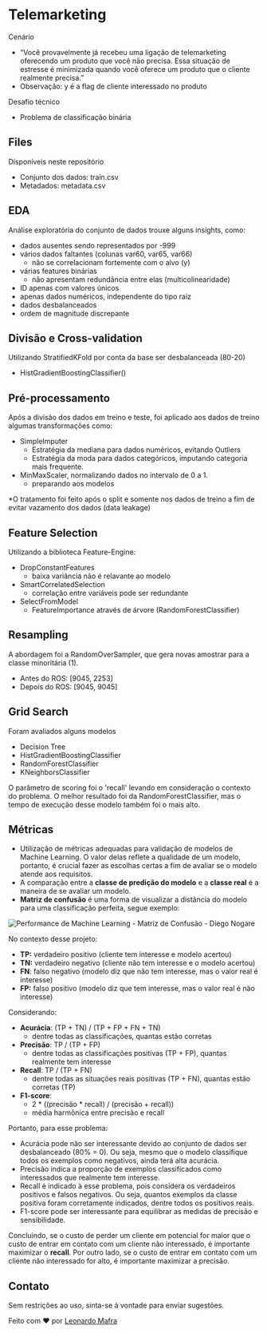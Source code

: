 # Telemarketing

Cenário
- “Você provavelmente já recebeu uma ligação de telemarketing oferecendo um produto que você não precisa. Essa situação de estresse é minimizada quando você oferece um produto que o cliente realmente precisa.”
- Observação: y é a flag de cliente interessado no produto

Desafio técnico
- Problema de classificação binária


## Files

Disponíveis neste repositório
- Conjunto dos dados: train.csv
- Metadados: metadata.csv

## EDA
Análise exploratória do conjunto de dados trouxe alguns insights, como:
- dados ausentes sendo representados por -999 
- vários dados faltantes (colunas var60, var65, var66)
	- não se correlacionam fortemente com o alvo (y)
- várias features binárias
	- não apresentam redundância entre elas (multicolinearidade)
- ID apenas com valores únicos 
- apenas dados numéricos, independente do tipo raiz 
- dados desbalanceados
- ordem de magnitude discrepante

## Divisão e Cross-validation
Utilizando StratifiedKFold por conta da base ser desbalanceada (80-20)
- HistGradientBoostingClassifier()

## Pré-processamento
Após a divisão dos dados em treino e teste, foi aplicado aos dados de treino algumas transformações como:
- SimpleImputer
	- Estratégia da mediana para dados numéricos, evitando Outliers
	- Estratégia da moda para dados categóricos, imputando categoria mais frequente.
- MinMaxScaler, normalizando dados no intervalo de 0 a 1.
	- preparando aos modelos

*O tratamento foi feito após o split e somente nos dados de treino a fim de evitar vazamento dos dados (data leakage)

## Feature Selection
Utilizando a biblioteca Feature-Engine:
- DropConstantFeatures
	- baixa variância não é relavante ao modelo
- SmartCorrelatedSelection
	- correlação entre variáveis pode ser redundante
- SelectFromModel
	- FeatureImportance através de árvore (RandomForestClassifier)

## Resampling
A abordagem foi a RandomOverSampler, que gera novas amostrar para a classe minoritária (1).
- Antes do ROS: [9045, 2253]
- Depois do ROS: [9045, 9045]



## Grid Search
Foram avaliados alguns modelos
- Decision Tree
- HistGradientBoostingClassifier
- RandomForestClassifier
- KNeighborsClassifier

O parâmetro de scoring foi o 'recall' levando em consideração o contexto do problema. O melhor resultado foi da RandomForestClassifier, mas o tempo de execução desse modelo também foi o mais alto.


## Métricas
-   Utilização de métricas adequadas para validação de modelos de Machine Learning. O valor delas reflete a qualidade de um modelo, portanto, é crucial fazer as escolhas certas a fim de avaliar se o modelo atende aos requisitos. 
- A comparação entre a  **classe de predição do modelo**  e a  **classe real**  é a maneira de se avaliar um modelo.
-  **Matriz de confusão**  é uma forma de visualizar a distância do modelo para uma classificação perfeita, segue exemplo:

![Performance de Machine Learning - Matriz de Confusão - Diego Nogare](https://camo.githubusercontent.com/a5511e754b7e78a4547552c15a363bfb90022b986b776a18c8e5756302b45e2e/68747470733a2f2f646965676f6e6f676172652e6e65742f77702d636f6e74656e742f75706c6f6164732f323032302f30342f6d617472697a436f6e667573616f2d363030783338312e706e67)

No contexto desse projeto:
-   **TP:**  verdadeiro positivo (cliente tem interesse e modelo acertou)
-   **TN:**  verdadeiro negativo (cliente não tem interesse e o modelo acertou)
-   **FN**: falso negativo (modelo diz que não tem interesse, mas o valor real é interesse)
-   **FP:**  falso positivo (modelo diz que tem interesse, mas o valor real é não interesse)

Considerando:
-   **Acurácia**:  (TP + TN) / (TP + FP + FN + TN)
	- dentre todas as classificações, quantas estão corretas
-   **Precisão**: TP / (TP + FP)
	- dentre todas as classificações positivas (TP + FP), quantas realmente tem interesse
-   **Recall**: TP / (TP + FN)
	- dentre todas as situações reais positivas (TP + FN), quantas estão corretas (TP)
-   **F1-score**:
    -   2 * ((precisão * recall) / (precisão + recall))
    -   média harmônica entre precisão e recall

Portanto, para esse problema:
- Acurácia pode não ser interessante devido ao conjunto de dados ser desbalanceado (80% = 0). Ou seja, mesmo que o modelo classifique todos os exemplos como negativos, ainda terá alta acurácia.
- Precisão indica a proporção de exemplos classificados como interessados que realmente tem interesse.
- Recall é indicado à esse problema, pois considera os verdadeiros positivos e falsos negativos. Ou seja, quantos exemplos da classe positiva foram corretamente indicados, dentre todos os positivos reais.
- F1-score pode ser interessante para equilibrar as medidas de precisão e sensibilidade.

Concluindo, se o custo de perder um cliente em potencial for maior que o custo de entrar em contato com um cliente não interessado, é importante maximizar o **recall**. Por outro lado, se o custo de entrar em contato com um cliente não interessado for alto, é importante maximizar a precisão.

## Contato
Sem restrições ao uso, sinta-se à vontade para enviar sugestões.

Feito com  ❤️  por  [Leonardo Mafra](https://www.linkedin.com/in/leomafra/)


